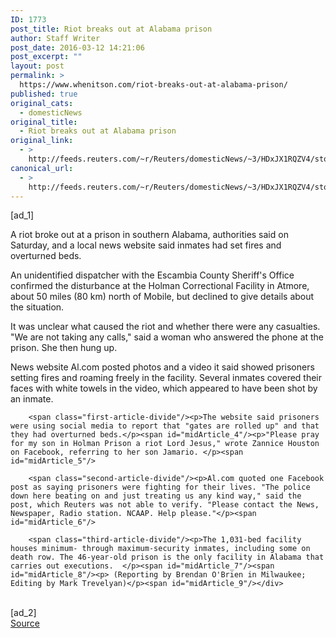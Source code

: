 ```yaml
---
ID: 1773
post_title: Riot breaks out at Alabama prison
author: Staff Writer
post_date: 2016-03-12 14:21:06
post_excerpt: ""
layout: post
permalink: >
  https://www.whenitson.com/riot-breaks-out-at-alabama-prison/
published: true
original_cats:
  - domesticNews
original_title:
  - Riot breaks out at Alabama prison
original_link:
  - >
    http://feeds.reuters.com/~r/Reuters/domesticNews/~3/HDxJX1RQZV4/story01.htm
canonical_url:
  - >
    http://feeds.reuters.com/~r/Reuters/domesticNews/~3/HDxJX1RQZV4/story01.htm
---
```

 [ad_1]
<br><div id="articleText">
<span id="midArticle_start"/>

<span class="focusParagraph" readability="5"><p><span class="articleLocatio&lt;/span&gt;n">A riot broke out at a prison in southern Alabama, authorities said on Saturday, and a local news website said inmates had set fires and overturned beds.</span></p></span><span id="midArticle_0"/><p>An unidentified dispatcher with the Escambia County Sheriff's Office confirmed the disturbance at the Holman Correctional Facility in Atmore, about 50 miles (80 km) north of Mobile, but declined to give details about the situation.</p><span id="midArticle_1"/><p>It was unclear what caused the riot and whether there were any casualties. "We are not taking any calls," said a woman who answered the phone at the prison. She then hung up.  </p><span id="midArticle_2"/><p>News website Al.com posted photos and a video it said showed prisoners setting fires and roaming freely in the facility. Several inmates covered their faces with white towels in the video, which appeared to have been shot by an inmate. </p><span id="midArticle_3"/>
        
        <span class="first-article-divide"/><p>The website said prisoners were using social media to report that "gates are rolled up" and that they had overturned beds.</p><span id="midArticle_4"/><p>"Please pray for my son in Holman Prison a riot Lord Jesus," wrote Zannice Houston on Facebook, referring to her son Jamario. </p><span id="midArticle_5"/>
        
        <span class="second-article-divide"/><p>Al.com quoted one Facebook post as saying prisoners were fighting for their lives. "The police down here beating on and just treating us any kind way," said the post, which Reuters was not able to verify. "Please contact the News, Newspaper, Radio station. NCAAP. Help please."</p><span id="midArticle_6"/>
        
        <span class="third-article-divide"/><p>The 1,031-bed facility houses minimum- through maximum-security inmates, including some on death row. The 46-year-old prison is the only facility in Alabama that carries out executions.  </p><span id="midArticle_7"/><span id="midArticle_8"/><p> (Reporting by Brendan O'Brien in Milwaukee; Editing by Mark Trevelyan)</p><span id="midArticle_9"/></div>
<br>[ad_2]
<br><a href="http://feeds.reuters.com/~r/Reuters/domesticNews/~3/HDxJX1RQZV4/story01.htm">Source </a>